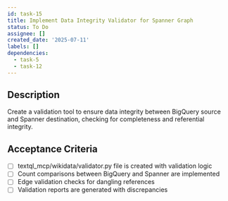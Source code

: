 ```yaml
---
id: task-15
title: Implement Data Integrity Validator for Spanner Graph
status: To Do
assignee: []
created_date: '2025-07-11'
labels: []
dependencies:
  - task-5
  - task-12
---
```


## Description

Create a validation tool to ensure data integrity between BigQuery source and Spanner destination, checking for completeness and referential integrity.

## Acceptance Criteria

- [ ] textql_mcp/wikidata/validator.py file is created with validation logic
- [ ] Count comparisons between BigQuery and Spanner are implemented
- [ ] Edge validation checks for dangling references
- [ ] Validation reports are generated with discrepancies
